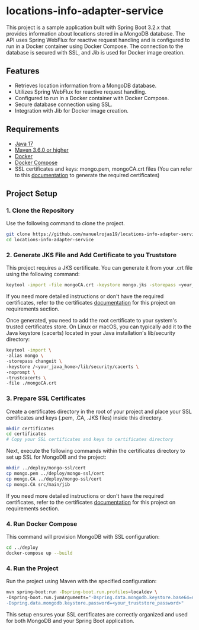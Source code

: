 # locations-info-adapter-service

This project is a sample application built with Spring Boot 3.2.x that provides information about locations stored in a MongoDB database. The API uses Spring WebFlux for reactive request handling and is configured to run in a Docker container using Docker Compose. The connection to the database is secured with SSL, and Jib is used for Docker image creation.

## Features

- Retrieves location information from a MongoDB database.
- Utilizes Spring WebFlux for reactive request handling.
- Configured to run in a Docker container with Docker Compose.
- Secure database connection using SSL.
- Integration with Jib for Docker image creation.

## Requirements

- [Java 17](https://www.oracle.com/java/technologies/javase/jdk17-archive-downloads.html)
- [Maven 3.6.0 or higher](https://maven.apache.org/download.cgi)
- [Docker](https://www.docker.com/get-started)
- [Docker Compose](https://docs.docker.com/compose/install/)
- SSL certificates and keys: mongo.pem, mongoCA.crt files (You can refer to this [documentation](https://github.com/manuelrojas19/aws-infra-k8s-mongo/blob/main/docs/certificates.md) to generate the required certificates)

## Project Setup

### 1. Clone the Repository

Use the following command to clone the project.

```bash
git clone https://github.com/manuelrojas19/locations-info-adapter-service.git
cd locations-info-adapter-service
```
### 2.  Generate JKS File and Add Certificate to you Truststore

This project requires a JKS certificate. You can generate it from your .crt file using the following command:

```bash
keytool -import -file mongoCA.crt -keystore mongo.jks -storepass <your_truststore_password>
```

If you need more detailed instructions or don't have the required certificates, refer to the certificates [documentation](https://github.com/manuelrojas19/aws-infra-k8s-mongo/blob/main/docs/certificates.md) for this project on requirements section.

Once generated, you need to add the root certificate to your system's trusted certificates store. On Linux or macOS, you can typically add it to the Java keystore (cacerts) located in your Java installation's lib/security directory:

```bash
keytool -import \
-alias mongo \
-storepass changeit \
-keystore /<your_java_home>/lib/security/cacerts \
-noprompt \
-trustcacerts \
-file ./mongoCA.crt
```

### 3. Prepare SSL Certificates

Create a certificates directory in the root of your project and place your SSL certificates and keys (.pem, .CA, .JKS files) inside this directory.
```bash
mkdir certificates
cd certificates
# Copy your SSL certificates and keys to certificates directory
```

Next, execute the following commands within the certificates directory to set up SSL for MongoDB and the project:

```bash
mkdir ../deploy/mongo-ssl/cert
cp mongo.pem ../deploy/mongo-ssl/cert
cp mongo.CA ../deploy/mongo-ssl/cert
cp mongo.CA src/main/jib
```

If you need more detailed instructions or don't have the required certificates, refer to the certificates [documentation](https://github.com/manuelrojas19/aws-infra-k8s-mongo/blob/main/docs/certificates.md) for this project on requirements section.


### 4. Run Docker Compose

This command will provision MongoDB with SSL configuration:

```bash
cd ../deploy
docker-compose up --build
```

### 4. Run the Project

Run the project using Maven with the specified configuration:

```bash
mvn spring-boot:run -Dspring-boot.run.profiles=localdev \ 
-Dspring-boot.run.jvmArguments="-Dspring.data.mongodb.keystore.base64=no-required-local-dev \
-Dspring.data.mongodb.keystore.password=<your_truststore_password>"
```

This setup ensures your SSL certificates are correctly organized and used for both MongoDB and your Spring Boot application.






